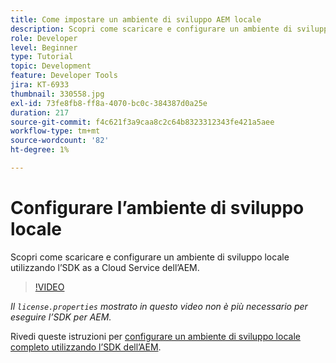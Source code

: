 ```yaml
---
title: Come impostare un ambiente di sviluppo AEM locale
description: Scopri come scaricare e configurare un ambiente di sviluppo locale utilizzando l’SDK as a Cloud Service dell’AEM.
role: Developer
level: Beginner
type: Tutorial
topic: Development
feature: Developer Tools
jira: KT-6933
thumbnail: 330558.jpg
exl-id: 73fe8fb8-ff8a-4070-bc0c-384387d0a25e
duration: 217
source-git-commit: f4c621f3a9caa8c2c64b8323312343fe421a5aee
workflow-type: tm+mt
source-wordcount: '82'
ht-degree: 1%

---
```


# Configurare l’ambiente di sviluppo locale

Scopri come scaricare e configurare un ambiente di sviluppo locale utilizzando l’SDK as a Cloud Service dell’AEM.

>[!VIDEO](https://video.tv.adobe.com/v/330558?quality=12&learn=on)

_Il `license.properties` mostrato in questo video non è più necessario per eseguire l’SDK per AEM._

Rivedi queste istruzioni per [configurare un ambiente di sviluppo locale completo utilizzando l’SDK dell’AEM](https://experienceleague.adobe.com/docs/experience-manager-learn/cloud-service/local-development-environment-set-up/overview.html?lang=it).
